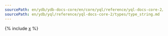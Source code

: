 ```yaml
---
sourcePath: en/ydb/ydb-docs-core/en/core/yql/reference/yql-docs-core-2/types/type_string.md
sourcePath: en/ydb/yql/reference/yql-docs-core-2/types/type_string.md
---
```


{% include [x](_includes/type_string.md) %}
